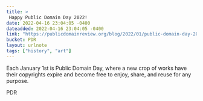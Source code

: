 ```yaml
---
title: > 
 Happy Public Domain Day 2022!
date: 2022-04-16 23:04:05 -0400
dateadded: 2022-04-16 23:04:05 -0400
link: "https://publicdomainreview.org/blog/2022/01/public-domain-day-2022"
bucket: PDR
layout: urlnote
tags: ["history", "art"]
--- 
```

Each January 1st is Public Domain Day, where a new crop of works have their copyrights expire and become free to enjoy, share, and reuse for any purpose.
 <!-- end excerpt --> 
<div class='bucket'><a class='internal-link' src='_notes/buckets/PDR'>PDR</a></div> 

